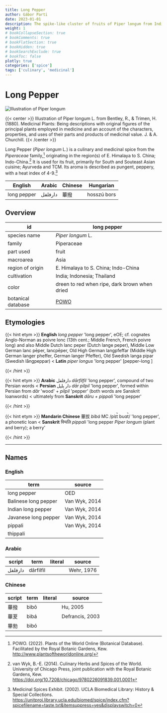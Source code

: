 ```yaml
---
title: Long Pepper
author: Gábor Parti
date: 2023-01-01
description: The spike-like cluster of fruits of Piper longum from India.
weight: 1
# bookCollapseSection: true
# bookComments: true
# bookFlatSection: true
# bookHidden: true
# bookSearchExclude: true
# bookToc: false
plotly: true
categories: ['spice']
tags: ['culinary', 'medicinal']
---
```


# Long Pepper

![Illustration of Piper longum](/spice/images/kohler/long_pepper.png)

{{< center >}}
Illustration of Piper longum L. from Bentley, R., & Trimen, H. (1880). Medicinal Plants: Being descriptions with original figures of the principal plants employed in medicine and an account of the characters, properties, and uses of their parts and products of medicinal value. J. & A. Churchill.
{{< /center >}}

Long Pepper (*Piper longum* L.) is a culinary and medicinal spice from the *Piperaceae* family,[^powo] originating in the region(s) of E. Himalaya to S. China; Indo-China.[^van_wyk_culinary_2014] It is used for its fruit, primarily for South and Souteast Asian cuisine; Ayurveda and TCM. Its aroma is described as pungent, peppery, with a heat index of 4-9.[^ucla_medicinal_2002]

|  English  | Arabic|Chinese| Hungarian |
|-----------|-------|-------|-----------|
|long pepper|دارفلفل|   蓽撥  |hosszú bors|

## Overview

|        id        |                    long pepper                    |
|------------------|---------------------------------------------------|
|   species name   |                 *Piper longum* L.                 |
|      family      |                     Piperaceae                    |
|     part used    |                       fruit                       |
|     macroarea    |                        Asia                       |
| region of origin |        E. Himalaya to S. China; Indo-China        |
|    cultivation   |             India; Indonesia; Thailand            |
|       color      |   dreen to red when ripe, dark brown when dried   |
|botanical database|[POWO](https://powo.science.kew.org/taxon/682031-1)|

## Etymologies

{{< hint etym >}}
**English** *long pepper* 'long pepper', eOE; cf. cognates Anglo-Norman as poivre lonc (13th cent.; Middle French, French poivre long) and also Middle Dutch lanc peper (Dutch lange peper), Middle Low German lanc pēper, lancpēper, Old High German langpfeffar (Middle High German langer pheffer, German langer Pfeffer), Old Swedish langa pipar (Swedish långpeppar) < **Latin** *piper longus* 'long pepper' [pepper-long ]



{{< /hint >}}

{{< hint etym >}}
**Arabic** دارفلفل *dārfilfil* 'long pepper', compound of two Persian words < **Persian** دار پلپل *dār pilpil* 'long pepper', formed within Persian from *dār* 'wood' + *pilpil* 'pepper' (both words are Sanskrit loanwords) < ultimately from **Sanskrit** *dāru + pippali* 'long pepper'



{{< /hint >}}

{{< hint etym >}}
**Mandarin Chinese** 蓽拔 *bìbá* MC /piɪt̚ buɑt̚/ 'long pepper', a phonetic loan < **Sanskrit** पिप्पलि *pippali* 'long pepper *Piper longum* (plant and berry); a berry'



{{< /hint >}}

***

## Names

### English

|        term        |    source   |
|--------------------|-------------|
|     long pepper    |     OED     |
|Balinese long pepper|Van Wyk, 2014|
| Indian long pepper |Van Wyk, 2014|
|Javanese long pepper|Van Wyk, 2014|
|       pippali      |Van Wyk, 2014|
|      thippali      |             |

### Arabic

| script|   term  |literal|  source  |
|-------|---------|-------|----------|
|دارفلفل|dārfilfil|       |Wehr, 1976|

### Chinese

|script|term|literal|     source    |
|------|----|-------|---------------|
|  蓽撥  |bìbō|       |    Hu, 2005   |
|  蓽茇  |bìbá|       |Defrancis, 2003|
|  畢勃  |bìbó|       |               |

[^powo]: POWO. (2022). Plants of the World Online (Botanical Database). Facilitated by the Royal Botanic Gardens, Kew. http://www.plantsoftheworldonline.org/
[^van_wyk_culinary_2014]: van Wyk, B.-E. (2014). Culinary Herbs and Spices of the World. University of Chicago Press, joint publication with the Royal Botanic Gardens, Kew. https://doi.org/10.7208/chicago/9780226091839.001.0001
[^ucla_medicinal_2002]: Medicinal Spices Exhibit. (2002). UCLA Biomedical Library: History & Special Collections. https://unitproj.library.ucla.edu/biomed/spice/index.cfm?spicefilename=taste.txt&itemsuppress=yes&displayswitch=0

